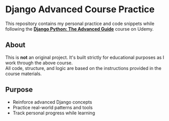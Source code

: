# Django Advanced Course Practice

This repository contains my personal practice and code snippets while following the **[Django Python: The Advanced Guide](https://www.udemy.com/course/django-python-advanced/)** course on Udemy.

## About

This is **not** an original project. It's built strictly for educational purposes as I work through the above course.  
All code, structure, and logic are based on the instructions provided in the course materials.

## Purpose

- Reinforce advanced Django concepts
- Practice real-world patterns and tools
- Track personal progress while learning
